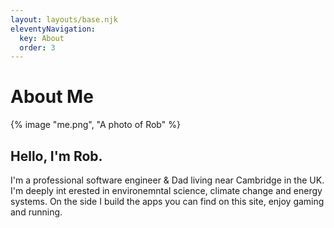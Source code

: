 ```yaml
---
layout: layouts/base.njk
eleventyNavigation:
  key: About
  order: 3
---
```

# About Me

{% image "me.png", "A photo of Rob" %}

## Hello, I'm Rob.

I'm a professional software engineer & Dad living near Cambridge in the UK. I'm deeply int
erested in environemntal science, climate change and energy systems. On the side I build the apps you can find on this site, enjoy gaming and running.
